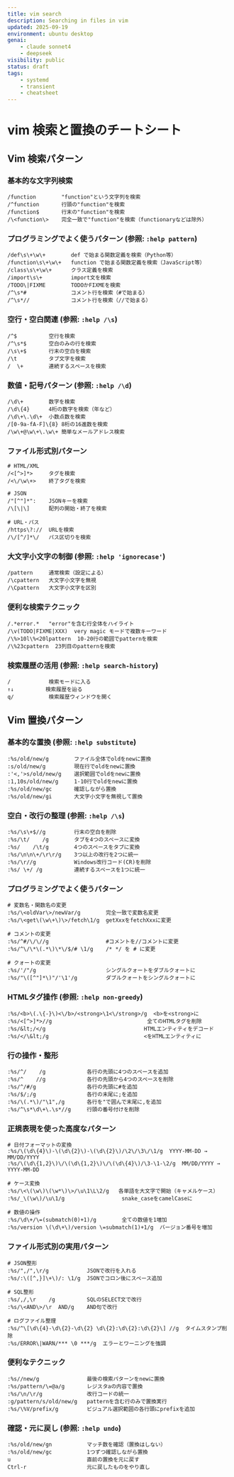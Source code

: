 ```yaml
---
title: vim search
description: Searching in files in vim
updated: 2025-09-19
environment: ubuntu desktop
genai:
    - claude sonnet4
    - deepseek
visibility: public
status: draft
tags:
    - systemd
    - transient
    - cheatsheet
---
```


# vim 検索と置換のチートシート
<!-- status: need-edit | reason:
    正規表現の羅列は見にくいな
    いい感じにまとまらないか
-->

## Vim 検索パターン

### 基本的な文字列検索
```
/function        "function"という文字列を検索
/^function       行頭の"function"を検索
/function$       行末の"function"を検索
/\<function\>    完全一致で"function"を検索（functionaryなどは除外）
```

### プログラミングでよく使うパターン (参照: `:help pattern`)
```
/def\s\+\w\+        def で始まる関数定義を検索（Python等）
/function\s\+\w\+   function で始まる関数定義を検索（JavaScript等）
/class\s\+\w\+      クラス定義を検索
/import\s\+         import文を検索
/TODO\|FIXME        TODOかFIXMEを検索
/^\s*#              コメント行を検索（#で始まる）
/^\s*//             コメント行を検索（//で始まる）
```

### 空行・空白関連 (参照: `:help /\s`)
```
/^$          空行を検索
/^\s*$       空白のみの行を検索
/\s\+$       行末の空白を検索
/\t          タブ文字を検索
/  \+        連続するスペースを検索
```

### 数値・記号パターン (参照: `:help /\d`)
```
/\d\+        数字を検索
/\d\{4}      4桁の数字を検索（年など）
/\d\+\.\d\+  小数点数を検索
/[0-9a-fA-F]\{8} 8桁の16進数を検索
/\w\+@\w\+\.\w\+ 簡単なメールアドレス検索
```

### ファイル形式別パターン
```
# HTML/XML
/<[^>]*>     タグを検索
/<\/\w\+>    終了タグを検索

# JSON
/"[^"]*":    JSONキーを検索
/\[\|\]      配列の開始・終了を検索

# URL・パス
/https\?://  URLを検索
/\/[^/]*\/   パス区切りを検索
```

### 大文字小文字の制御 (参照: `:help 'ignorecase'`)
```
/pattern     通常検索（設定による）
/\cpattern   大文字小文字を無視
/\Cpattern   大文字小文字を区別
```

### 便利な検索テクニック
```
/.*error.*   "error"を含む行全体をハイライト
/\v(TODO|FIXME|XXX)  very magic モードで複数キーワード
/\%>10l\%<20lpattern  10-20行の範囲でpatternを検索
/\%23cpattern  23列目のpatternを検索
```

### 検索履歴の活用 (参照: `:help search-history`)
```
/            検索モードに入る
↑↓          検索履歴を辿る
q/           検索履歴ウィンドウを開く
```


## Vim 置換パターン

### 基本的な置換 (参照: `:help substitute`)
```
:%s/old/new/g        ファイル全体でoldをnewに置換
:s/old/new/g         現在行でoldをnewに置換
:'<,'>s/old/new/g    選択範囲でoldをnewに置換
:1,10s/old/new/g     1-10行でoldをnewに置換
:%s/old/new/gc       確認しながら置換
:%s/old/new/gi       大文字小文字を無視して置換
```

### 空白・改行の整理 (参照: `:help /\s`)
```
:%s/\s\+$//g         行末の空白を削除
:%s/\t/    /g        タブを4つのスペースに変換
:%s/    /\t/g        4つのスペースをタブに変換
:%s/\n\n\+/\r\r/g    3つ以上の改行を2つに統一
:%s/\r//g            Windows改行コード(CR)を削除
:%s/ \+/ /g          連続するスペースを1つに統一
```

### プログラミングでよく使うパターン
```
# 変数名・関数名の変更
:%s/\<oldVar\>/newVar/g        完全一致で変数名変更
:%s/\<get\(\w\+\)\>/fetch\1/g  getXxxをfetchXxxに変更

# コメントの変更
:%s/^#/\/\//g                  #コメントを//コメントに変更
:%s/^\/\*\(.*\)\*\/$/# \1/g    /* */ を # に変更

# クォートの変更
:%s/'/"/g                      シングルクォートをダブルクォートに
:%s/"\([^"]*\)"/'\1'/g         ダブルクォートをシングルクォートに
```

### HTMLタグ操作 (参照: `:help non-greedy`)
```
:%s/<b>\(.\{-}\)<\/b>/<strong>\1<\/strong>/g  <b>を<strong>に
:%s/<[^>]*>//g                              全てのHTMLタグを削除
:%s/&lt;/</g                               HTMLエンティティをデコード
:%s/</\&lt;/g                              <をHTMLエンティティに
```

### 行の操作・整形
```
:%s/^/    /g             各行の先頭に4つのスペースを追加
:%s/^    //g             各行の先頭から4つのスペースを削除  
:%s/^/#/g                各行の先頭に#を追加
:%s/$/;/g                各行の末尾に;を追加
:%s/\(.*\)/"\1",/g       各行を"で囲んで末尾に,を追加
:%s/^\s*\d\+\.\s*//g     行頭の番号付けを削除
```

### 正規表現を使った高度なパターン
```
# 日付フォーマットの変換
:%s/\(\d\{4}\)-\(\d\{2}\)-\(\d\{2}\)/\2\/\3\/\1/g  YYYY-MM-DD → MM/DD/YYYY
:%s/\(\d\{1,2}\)\/\(\d\{1,2}\)\/\(\d\{4}\)/\3-\1-\2/g  MM/DD/YYYY → YYYY-MM-DD

# ケース変換
:%s/\<\(\w\)\(\w*\)\>/\u\1\L\2/g   各単語を大文字で開始（キャメルケース）
:%s/_\(\w\)/\u\1/g                  snake_caseをcamelCaseに

# 数値の操作
:%s/\d\+/\=(submatch(0)+1)/g        全ての数値を1増加
:%s/version \(\d\+\)/version \=submatch(1)+1/g  バージョン番号を増加
```

### ファイル形式別の実用パターン
```
# JSON整形
:%s/",/",\r/g            JSONで改行を入れる
:%s/:\([^,}]\+\)/: \1/g  JSONでコロン後にスペース追加

# SQL整形
:%s/,/,\r    /g          SQLのSELECT文で改行
:%s/\<AND\>/\r  AND/g    AND句で改行

# ログファイル整理
:%s/^\[\d\{4}-\d\{2}-\d\{2} \d\{2}:\d\{2}:\d\{2}\] //g  タイムスタンプ削除
:%s/ERROR\|WARN/*** \0 ***/g  エラーとワーニングを強調
```

### 便利なテクニック
```
:%s//new/g               最後の検索パターンをnewに置換
:%s/pattern/\=@a/g       レジスタaの内容で置換
:%s/\n/\r/g              改行コードの統一
:g/pattern/s/old/new/g   patternを含む行のみで置換実行
:%s/\%V/prefix/g         ビジュアル選択範囲の各行頭にprefixを追加
```

### 確認・元に戻し (参照: `:help undo`)
```
:%s/old/new/gn           マッチ数を確認（置換はしない）
:%s/old/new/gc           1つずつ確認しながら置換
u                        直前の置換を元に戻す
Ctrl-r                   元に戻したものをやり直し
```

